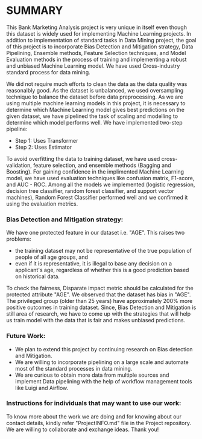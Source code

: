 # SUMMARY
This Bank Marketing Analysis project is very unique in itself even though this dataset is widely used for implementing Machine Learning projects. In addition to implementation of standard tasks in Data Mining project, the goal of this project is to incorporate Bias Detection and Mitigation strategy, Data Pipelining, Ensemble methods, Feature Selection techniques, and Model Evaluation methods in the process of training and implementing a robust and unbiased Machine Learning model. We have used Cross-industry standard process for data mining.

We did not require much efforts to clean the data as the data quality was reasonalbly good. As the dataset is unbalanced, we used oversampling technique to balance the dataset before data preprocessing. As we are using multiple machine learning models in this project, it is necessary to determine which Machine Learning model gives best predictions on the given dataset, we have pipelined the task of scaling and modelling to determine which model performs well. We have implemented two-step pipeline:
- Step 1: Uses Transformer
- Step 2: Uses Estimator

To avoid overfitting the data to training dataset, we have used cross-validation, feature selection, and ensemble methods (Bagging and Boosting). For gaining confidence in the implimented Machine Learning model, we have used evaluation techniques like confusion matrix, F1-score, and AUC - ROC. Among all the models we implemented (logistic regression, decision tree classifier, random forest classifier, and support vector machines), Random Forest Classifier performed well and we confirmed it using the evaluation metrics.

### Bias Detection and Mitigation strategy:
We have one protected feature in our dataset i.e. "AGE". This raises two problems: 
- the training dataset may not be representative of the true population of people of all age groups, and 
- even if it is representative, it is illegal to base any decision on a applicant's age, regardless of whether this is a good prediction based on historical data. 

To check the fairness, Disparate impact metric should be calculated for the protected attribute "AGE". We observed that the dataset has bias in "AGE". The privileged group (older than 25 years) have approximately 200% more positive outcomes in training dataset.
Since, Bias Detection and Mitigation is still area of research, we have to come up with the strategies that will help us train model with the data that is fair and makes unbiased predictions.

### Future Work:
- We plan to extend this project by continuing research on Bias detection and Mitigation.
- We are willing to incorporate pipelining on a large scale and automate most of the standard processes in data mining.
- We are curious to obtain more data from multiple sources and implement Data pipelining with the help of workflow management tools like Luigi and Airflow.

### Instructions for individuals that may want to use our work:
To know more about the work we are doing and for knowing about our contact details, kindly refer "ProjectINFO.md" file in the Project repository. We are willing to collaborate and exchange ideas. Thank you!
